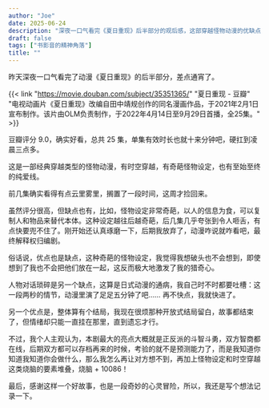 ```yaml
---
author: "Joe"
date: 2025-06-24
description: "深夜一口气看完《夏日重现》后半部分的观后感，这部穿越怪物动漫的优缺点分析"
draft: false
tags: ["书影音的精神角落"]
title: ""
---
```


昨天深夜一口气看完了动漫《夏日重现》的后半部分，差点通宵了。

{{< link "https://movie.douban.com/subject/35351365/" "夏日重现 - 豆瓣" "电视动画片《夏日重现》改编自田中靖规创作的同名漫画作品，于2021年2月1日宣布制作。该片由OLM负责制作，于2022年4月14日至9月29日首播，全25集。" >}}

豆瓣评分 9.0，确实好看，总共 25 集，单集有效时长也就十来分钟吧，硬扛到凌晨三点多。

这是一部经典穿越类型的怪物动漫，有时空穿越，有奇葩怪物设定，也有至始至终的纯爱线。

前几集确实看得有点云里雾里，搁置了一段时间，这周才捡回来。

虽然评分很高，但缺点也有，比如，怪物设定非常奇葩，以人的信息为食，可以复制人和物品来替代本体。这种设定越往后越奇葩，后几集几乎夸张到令人咂舌，有点快要兜不住了。刚开始还认真琢磨一下，后期我放弃了，动漫咋说就咋看吧，最终解释权归编剧。

俗话说，优点也是缺点，这种奇葩的怪物设定，我觉得我想破头也不会想到，即使想到了我也不会把他们放在一起，这反而极大地激发了我的猎奇心。

人物对话琐碎是另一个缺点，这算是日式动漫的通病，我自己时不时都要吐槽：这一段两秒的情节，动漫里演了足足五分钟了吧…… 再不快点，我就快进了。

另一个优点是，整体算有个结局，我现在很烦那种开放式结局留白，故事都结束了，但情绪却只能一直挂在那里，直到遗忘才行。

不过，我个人主观认为，本剧最大的亮点大概就是正反派的斗智斗勇，双方智商都在线，后期双方都可以存档再来的时候，考验的就不是预测能力了，而是我知道你知道我知道你会做什么，那么我怎么再让对方想不到，再加上怪物设定和时空穿越这类烧脑的要素堆叠，烧脑 + 10086！

最后，感谢这样一个好故事，也是一段奇妙的心灵冒险，所以，我还是写个想法记录一下。 